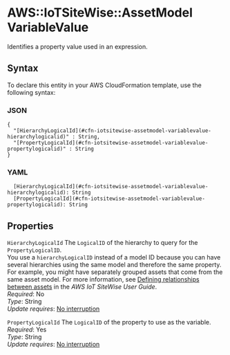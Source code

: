 # AWS::IoTSiteWise::AssetModel VariableValue<a name="aws-properties-iotsitewise-assetmodel-variablevalue"></a>

Identifies a property value used in an expression\.

## Syntax<a name="aws-properties-iotsitewise-assetmodel-variablevalue-syntax"></a>

To declare this entity in your AWS CloudFormation template, use the following syntax:

### JSON<a name="aws-properties-iotsitewise-assetmodel-variablevalue-syntax.json"></a>

```
{
  "[HierarchyLogicalId](#cfn-iotsitewise-assetmodel-variablevalue-hierarchylogicalid)" : String,
  "[PropertyLogicalId](#cfn-iotsitewise-assetmodel-variablevalue-propertylogicalid)" : String
}
```

### YAML<a name="aws-properties-iotsitewise-assetmodel-variablevalue-syntax.yaml"></a>

```
  [HierarchyLogicalId](#cfn-iotsitewise-assetmodel-variablevalue-hierarchylogicalid): String
  [PropertyLogicalId](#cfn-iotsitewise-assetmodel-variablevalue-propertylogicalid): String
```

## Properties<a name="aws-properties-iotsitewise-assetmodel-variablevalue-properties"></a>

`HierarchyLogicalId` <a name="cfn-iotsitewise-assetmodel-variablevalue-hierarchylogicalid"></a>
The `LogicalID` of the hierarchy to query for the `PropertyLogicalID`\.  
You use a `hierarchyLogicalID` instead of a model ID because you can have several hierarchies using the same model and therefore the same property\. For example, you might have separately grouped assets that come from the same asset model\. For more information, see [Defining relationships between assets](https://docs.aws.amazon.com/iot-sitewise/latest/userguide/asset-hierarchies.html) in the _AWS IoT SiteWise User Guide_\.  
_Required_: No  
_Type_: String  
_Update requires_: [No interruption](https://docs.aws.amazon.com/AWSCloudFormation/latest/UserGuide/using-cfn-updating-stacks-update-behaviors.html#update-no-interrupt)

`PropertyLogicalId` <a name="cfn-iotsitewise-assetmodel-variablevalue-propertylogicalid"></a>
The `LogicalID` of the property to use as the variable\.  
_Required_: Yes  
_Type_: String  
_Update requires_: [No interruption](https://docs.aws.amazon.com/AWSCloudFormation/latest/UserGuide/using-cfn-updating-stacks-update-behaviors.html#update-no-interrupt)
